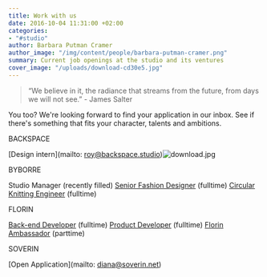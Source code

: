 ```yaml
---
title: Work with us
date: 2016-10-04 11:31:00 +02:00
categories:
- "#studio"
author: Barbara Putman Cramer
author_image: "/img/content/people/barbara-putman-cramer.png"
summary: Current job openings at the studio and its ventures
cover_image: "/uploads/download-cd30e5.jpg"
---
```


> “We believe in it, the radiance that streams from the future, from days we will not see.” - James Salter

You too? We're looking forward to find your application in our inbox. See if there's something that fits your character, talents and ambitions.

BACKSPACE

[Design intern](mailto: roy@backspace.studio)![download.jpg](/uploads/download.jpg)

BYBORRE

Studio Manager (recently filled)
[Senior Fashion Designer](https://byborre.homerun.co/senior-designer) (fulltime)
[Circular Knitting Engineer](https://byborre.homerun.co/circular-knitting-engineer-santoni) (fulltime)

FLORIN 

[Back-end Developer](http://jobs.florinapp.com/backend-developer) (fulltime)
[Product Developer](http://jobs.florinapp.com/product-developer) (fulltime)
[Florin Ambassador](http://florinapp.com/ambassadeur) (parttime)

SOVERIN

[Open Application](mailto: diana@soverin.net)